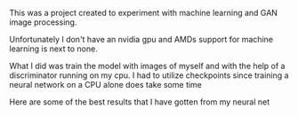 This was a project created to experiment with machine learning and GAN image processing.

Unfortunately I don't have an nvidia gpu and AMDs support for machine learning is next to none.

What I did was train the model with images of myself and with the help of a discriminator running on my cpu. I had to utilize checkpoints since training a neural network on a CPU alone does take some time

Here are some of the best results that I have gotten from my neural net
